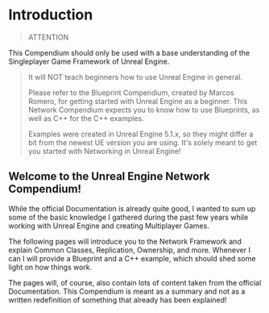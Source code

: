 # Introduction

> ATTENTION
>
This Compendium should only be used with a base understanding of the Singleplayer Game Framework of Unreal Engine.
>
> It will NOT teach beginners how to use Unreal Engine in general.
>
> Please refer to the Blueprint Compendium, created by Marcos Romero, for getting started with Unreal Engine as a beginner. This Network Compendium expects you to know how to use Blueprints, as well as C++ for the C++ examples.
>
> Examples were created in Unreal Engine 5.1.x, so they might differ a bit from the newest UE version you are using. It's solely meant to get you started with Networking in Unreal Engine!

## Welcome to the Unreal Engine Network Compendium!​

While the official Documentation is already quite good, I wanted to sum up some of the basic knowledge I gathered during the past few years while working with Unreal Engine and creating Multiplayer Games.

The following pages will introduce you to the Network Framework and explain Common Classes, Replication, Ownership, and more. Whenever I can I will provide a Blueprint and a C++ example, which should shed some light on how things work.

The pages will, of course, also contain lots of content taken from the official Documentation. This Compendium is meant as a summary and not as a written redefinition of something that already has been explained!
